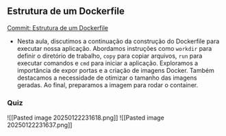 ## Estrutura de um Dockerfile

[Commit: Estrutura de um Dockerfile](https://github.com/rocketseat-education/devops-docker-containers/commit/0f8c46d5dcadcc8088a2f6a5262be3bc5a7d2557)

- Nesta aula, discutimos a continuação da construção do Dockerfile para executar nossa aplicação. Abordamos instruções como `workdir` para definir o diretório de trabalho, `copy` para copiar arquivos, `run` para executar comandos e `cmd` para iniciar a aplicação. Exploramos a importância de expor portas e a criação de imagens Docker. Também destacamos a necessidade de otimizar o tamanho das imagens geradas. Ao final, preparamos a imagem para rodar o container.

### Quiz
![[Pasted image 20250122231618.png]]
![[Pasted image 20250122231637.png]]
